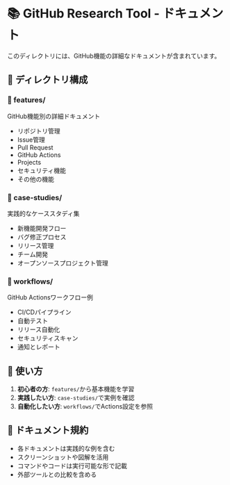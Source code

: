 # 📚 GitHub Research Tool - ドキュメント

このディレクトリには、GitHub機能の詳細なドキュメントが含まれています。

## 📁 ディレクトリ構成

### 📘 features/
GitHub機能別の詳細ドキュメント
- リポジトリ管理
- Issue管理
- Pull Request
- GitHub Actions
- Projects
- セキュリティ機能
- その他の機能

### 📓 case-studies/
実践的なケーススタディ集
- 新機能開発フロー
- バグ修正プロセス
- リリース管理
- チーム開発
- オープンソースプロジェクト管理

### 🔧 workflows/
GitHub Actionsワークフロー例
- CI/CDパイプライン
- 自動テスト
- リリース自動化
- セキュリティスキャン
- 通知とレポート

## 🎯 使い方

1. **初心者の方**: `features/`から基本機能を学習
2. **実践したい方**: `case-studies/`で実例を確認
3. **自動化したい方**: `workflows/`でActions設定を参照

## 📝 ドキュメント規約

- 各ドキュメントは実践的な例を含む
- スクリーンショットや図解を活用
- コマンドやコードは実行可能な形で記載
- 外部ツールとの比較を含める